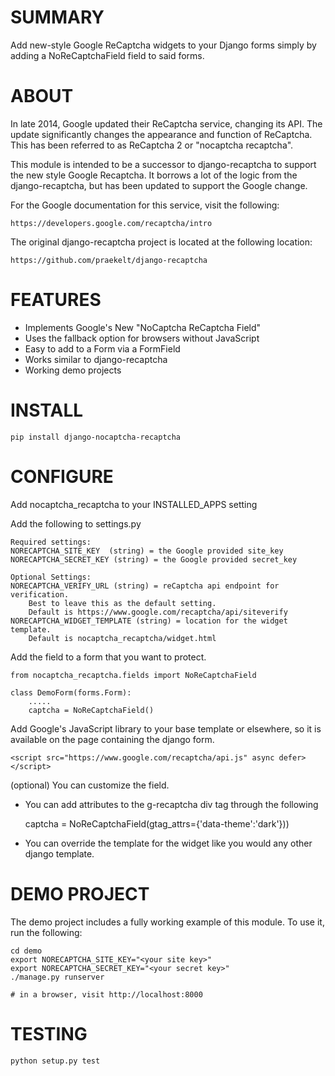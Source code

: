 # SUMMARY

Add new-style Google ReCaptcha widgets to your Django forms simply by adding a 
NoReCaptchaField field to said forms. 

# ABOUT 

In late 2014, Google updated their ReCaptcha service, changing its API.  The update significantly
changes the appearance and function of ReCaptcha.  This has been referred to as
ReCaptcha 2 or "nocaptcha recaptcha". 

This module is intended to be a successor to django-recaptcha to support the new style 
Google Recaptcha.  It borrows a lot of the logic from the django-recaptcha, but has been
updated to support the Google change. 

For the Google documentation for this service, visit the following: 

    https://developers.google.com/recaptcha/intro
   
The original django-recaptcha project is located at the following location:

    https://github.com/praekelt/django-recaptcha

# FEATURES

 - Implements Google's New "NoCaptcha ReCaptcha Field"
 - Uses the fallback option for browsers without JavaScript
 - Easy to add to a Form via a FormField
 - Works similar to django-recaptcha 
 - Working demo projects


# INSTALL

    pip install django-nocaptcha-recaptcha

# CONFIGURE 

Add nocaptcha_recaptcha to your INSTALLED_APPS setting
    
Add the following to settings.py
    
    Required settings: 
    NORECAPTCHA_SITE_KEY  (string) = the Google provided site_key
    NORECAPTCHA_SECRET_KEY (string) = the Google provided secret_key 
    
    Optional Settings:
    NORECAPTCHA_VERIFY_URL (string) = reCaptcha api endpoint for verification.
        Best to leave this as the default setting.
        Default is https://www.google.com/recaptcha/api/siteverify
    NORECAPTCHA_WIDGET_TEMPLATE (string) = location for the widget template.  
        Default is nocaptcha_recaptcha/widget.html


Add the field to a form that you want to protect.

	from nocaptcha_recaptcha.fields import NoReCaptchaField
	
	class DemoForm(forms.Form):
	    .....
	    captcha = NoReCaptchaField()
	    

Add Google's JavaScript library to your base template or elsewhere, so it is
available on the page containing the django form.

    <script src="https://www.google.com/recaptcha/api.js" async defer></script>	    


(optional)
You can customize the field.  
	
- You can add attributes to the g-recaptcha div tag through the following
     
     captcha = NoReCaptchaField(gtag_attrs={'data-theme':'dark'}))
     
- You can override the template for the widget like you would any
  other django template. 


# DEMO PROJECT 

The demo project includes a fully working example of this module. 
To use it, run the following:
 
    cd demo
    export NORECAPTCHA_SITE_KEY="<your site key>"
    export NORECAPTCHA_SECRET_KEY="<your secret key>"
    ./manage.py runserver 
   
    # in a browser, visit http://localhost:8000
     
# TESTING

    python setup.py test